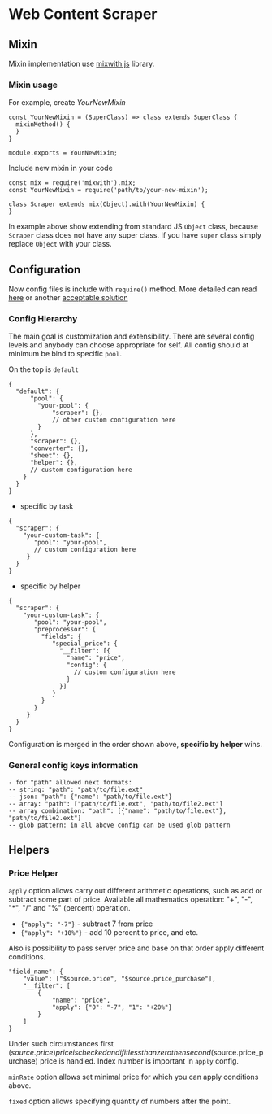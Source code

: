 # Web Content Scraper

## Mixin
Mixin implementation use [mixwith.js](https://github.com/justinfagnani/mixwith.js) library.

### Mixin usage
For example, create *YourNewMixin*
```
const YourNewMixin = (SuperClass) => class extends SuperClass {
  mixinMethod() {
  }
}

module.exports = YourNewMixin;
```
Include new mixin in your code
```
const mix = require('mixwith').mix;
const YourNewMixin = require('path/to/your-new-mixin');

class Scraper extends mix(Object).with(YourNewMixin) {
}
```
In example above show extending from standard JS `Object` class, because `Scraper` class does not have any super class.
If you have `super` class simply replace `Object` with your class. 


## Configuration
Now config files is include with `require()` method.
More detailed can read [here](https://stackoverflow.com/a/26446604/1335142) or another [acceptable solution](https://goenning.net/2016/05/13/how-i-manage-application-configuration-with-nodejs/)

### Config Hierarchy
The main goal is customization and extensibility.
There are several config levels and anybody can choose appropriate for self.
All config should at minimum be bind to specific `pool`.

On the top is `default`
```
{
  "default": {
	  "pool": {
		"your-pool": {
			"scraper": {},
			// other custom configuration here
		}
	  },
	  "scraper": {},
	  "converter": {},
	  "sheet": {},
	  "helper": {},
      // custom configuration here
    }
  }
}
```

- specific by task
```
{
  "scraper": {
    "your-custom-task": {
       "pool": "your-pool",
       // custom configuration here
     }
  }
}
```

- specific by helper
```
{
  "scraper": {
    "your-custom-task": {
       "pool": "your-pool",
       "preprocessor": {
         "fields": {
            "special_price": {
              "__filter": [{
                "name": "price", 
                "config": {
                  // custom configuration here
                }
              }]
            }
         }
       }
     }
  }
}
```

Configuration is merged in the order shown above, **specific by helper** wins. 

### General config keys information

    - for "path" allowed next formats:
    -- string: "path": "path/to/file.ext"
    -- json: "path": {"name": "path/to/file.ext"}
    -- array: "path": ["path/to/file.ext", "path/to/file2.ext"]
    -- array combination: "path": [{"name": "path/to/file.ext"}, "path/to/file2.ext"]
    -- glob pattern: in all above config can be used glob pattern 

## Helpers
### Price Helper
`apply` option allows carry out different arithmetic operations, such as add or subtract some part of price.
Available all mathematics operation: "+", "-", "*", "/" and "%" (percent) operation.

* `{"apply": "-7"}` - subtract 7 from price
* `{"apply": "+10%"}` - add 10 percent to price, and etc.

Also is possibility to pass server price and base on that order apply different conditions.
```
"field_name": {
    "value": ["$source.price", "$source.price_purchase"], 
    "__filter": [
        {
            "name": "price", 
            "apply": {"0": "-7", "1": "+20%"}
        }
    ]
}
```
Under such circumstances first ($source.price) price is checked and if it less than zero then second ($source.price_purchase) price is handled.
Index number is important in `apply` config.

`minRate` option allows set minimal price for which you can apply conditions above.

`fixed` option allows specifying quantity of numbers after the point.  
 